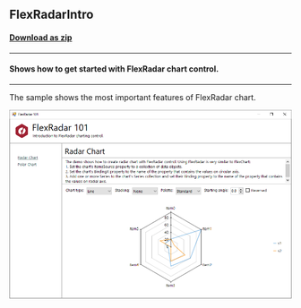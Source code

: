 ## FlexRadarIntro
#### [Download as zip](https://grapecity.github.io/DownGit/#/home?url=https://github.com/GrapeCity/ComponentOne-WinForms-Samples/tree/master/Core\FlexChart\CS\FlexRadarIntro)
____
#### Shows how to get started with FlexRadar chart control.
____
The sample shows the most important features of FlexRadar chart.

![screenshot](screenshot.png)
